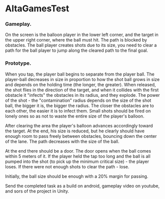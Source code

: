 # AltaGamesTest

### Gameplay.
On the screen is the balloon player in the lower left corner, and the target in the upper right corner, where the ball must hit. The path is blocked by obstacles. The ball player creates shots due to its size, you need to clear a path for the ball player to jump along the cleared path to the final goal.

### Prototype.
When you tap, the player ball begins to separate from the player ball. The player-ball decreases in size in proportion to how the shot ball grows in size and depends on the holding time (the longer, the greater). When released, the shot flies in the direction of the target, and when it collides with the first obstacle it "infects" the obstacles in its radius, and they explode. 
The power of the shot - the "contamination" radius depends on the size of the shot ball, the bigger it is, the bigger the radius. The closer the obstacles are to each other, the easier it is to infect them. Small shots should be fired on lonely ones so as not to waste the entire size of the player's balloon. 

After clearing the area the player's balloon advances accordingly toward the target. At the end, his size is reduced, but he clearly should have enough room to pass freely between obstacles, bouncing down the center of the lane. The path decreases with the size of the ball.

At the end there should be a door. The door opens when the ball comes within 5 meters of it.
If the player held the tap too long and the ball is all pumped into the shot (to pick up the minimum critical size) - the player loses. If there were not enough shots to clear the path - lose. 

Initially, the ball size should be enough with a 20% margin for passing. 

Send the completed task as a build on android, gameplay video on youtube, and sors of the project in Unity.
